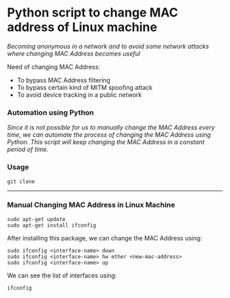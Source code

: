 # Python script to change MAC address of Linux machine

_Becoming anonymous in a network and to avoid some network attacks where changing MAC Address becomes useful_

Need of changing MAC Address:

* To bypass MAC Address filtering
* To bypass certain kind of MITM spoofing attack
* To avoid device tracking in a public network

### Automation using Python

_Since it is not possible for us to manually change the MAC Address every time, we can automate the process of changing the MAC Address using Python. This script will keep changing the MAC Address in a constant period of time._

### Usage
```
git clone 
```

___

### Manual Changing MAC Address in Linux Machine
```
sudo apt-get update
sudo apt-get install ifconfig
```
After installing this package, we can change the MAC Address using:
```
sudo ifconfig <interface-name> down
sudo ifconfig <interface-name> hw ether <new-mac-address> 
sudo ifconfig <interface-name> up
```
We can see the list of interfaces using:
```
ifconfig
```
